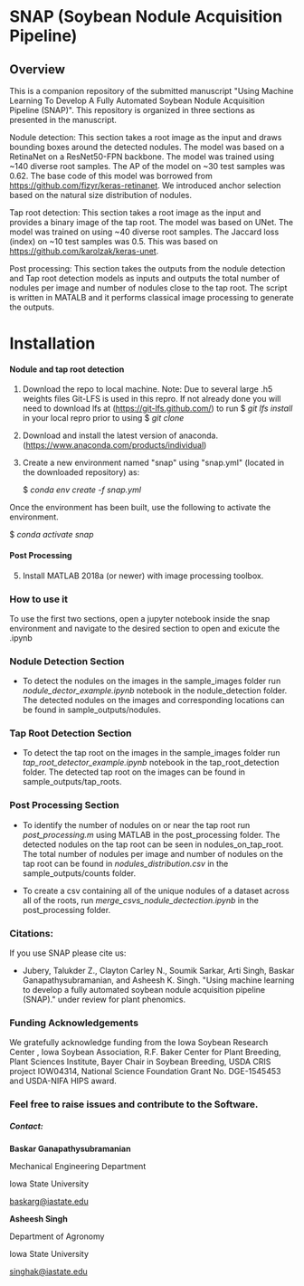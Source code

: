 # SNAP (Soybean Nodule Acquisition Pipeline)

## Overview

This is a companion repository of the submitted manuscript "Using Machine Learning To Develop A Fully Automated Soybean Nodule Acquisition Pipeline (SNAP)". This repository is organized in three sections as presented in the manuscript. 

Nodule detection: This section takes a root image as the input and draws bounding boxes around the detected nodules. The model was based on a RetinaNet on a ResNet50-FPN backbone.  The model was trained using ~140 diverse root samples. The AP of the model on ~30 test samples was 0.62. The base code of this model was borrowed from  https://github.com/fizyr/keras-retinanet. We introduced anchor selection based on the natural size distribution of nodules. 

Tap root detection: This section takes a root image as the input and provides a binary image of the tap root. The model was based on UNet.  The model was trained on using ~40 diverse root samples. The Jaccard loss (index) on ~10 test samples was 0.5. This was based on https://github.com/karolzak/keras-unet. 

Post processing: This section takes the outputs from the nodule detection and Tap root detection models as inputs and outputs the total number of nodules per image and number of nodules close to the tap root. The script is written in MATALB and it performs classical image processing to generate the outputs.



# Installation 

#### Nodule and tap root detection  

1. Download the repo to local machine.
      Note: Due to several large .h5 weights files Git-LFS is used in this repro. If not already done you will need to download lfs at (https://git-lfs.github.com/) to run 
      $ *git lfs install* 
      in your local repro prior to using 
      $ *git clone*

2. Download and install the latest version of anaconda. (https://www.anaconda.com/products/individual)

3. Create a new environment named "snap" using "snap.yml" (located in the downloaded repository) as: 

   $ *conda env create -f snap.yml*
   
  Once the environment has been built, use the following to activate the environment. 
  
   $ *conda activate snap*

#### Post Processing

5. Install MATLAB 2018a (or newer) with image processing toolbox. 

   

### How to use it 

To use the first two sections, open a jupyter notebook inside the snap environment and navigate to the desired section to open and exicute the .ipynb

### Nodule Detection Section

- To detect the nodules on the images in the sample_images folder run  *nodule_dector_example.ipynb* notebook in the nodule_detection folder. The detected nodules on the images and corresponding locations can be found in  sample_outputs/nodules. 

### Tap Root Detection Section

- To detect the tap root on the images in the sample_images folder run  *tap_root_detector_example.ipynb* notebook in the tap_root_detection folder. The detected tap root on the images can be found in  sample_outputs/tap_roots. 

### Post Processing Section

- To identify the number of nodules on or near the tap root run *post_processing.m* using MATLAB in the post_processing folder. The detected nodules on the tap root can be seen in nodules_on_tap_root. The total number of nodules per image and number of nodules on the tap root can be found in  *nodules_distribution.csv*  in the sample_outputs/counts folder.

- To create a csv containing all of the unique nodules of a dataset across all of the roots, run *merge_csvs_nodule_dectection.ipynb* in the post_processing folder. 


### Citations:

If you use SNAP please cite us:

- Jubery, Talukder Z., Clayton Carley N., Soumik Sarkar, Arti Singh, Baskar Ganapathysubramanian, and Asheesh K. Singh. "Using machine learning to develop a fully automated soybean nodule acquisition pipeline (SNAP)." under review for plant phenomics.

### Funding Acknowledgements

We gratefully acknowledge funding from  the Iowa Soybean Research Center , Iowa Soybean Association, R.F. Baker Center for Plant Breeding, Plant Sciences Institute, Bayer Chair in Soybean Breeding, USDA CRIS project IOW04314, National Science Foundation Grant No. DGE-1545453 and USDA-NIFA HIPS award.

### Feel free to raise issues and contribute to the Software. 

##### Contact:  

**Baskar Ganapathysubramanian**

Mechanical Engineering Department

Iowa State University

baskarg@iastate.edu



**Asheesh Singh**

Department of Agronomy

Iowa State University

singhak@iastate.edu







